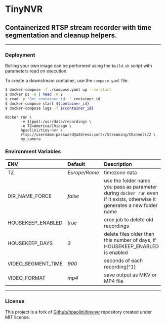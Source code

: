 # TinyNVR
## Containerized RTSP stream recorder with time segmentation and cleanup helpers.
----

### Deployment

Rolling your own image can be performed using the `build.sh` script with parameters read on execution.

To create a downstream container, use the `compose.yaml` file.

```bash
$ docker-compose -f ./compose.yaml up --no-start
$ docker ps -a | head -n 2
$ read -p 'Set container id: ' container_id
$ docker-compose start ${container_id}
$ docker-compose logs -f ${container_id}
```

```
docker run \
       -v $(pwd):/usr/data/recordings \
       -e TZ=America/Chicago \
       hpaolini/tiny-nvr \
       rtsp://username:password@address:port//Streaming/Channels/2 \
       my_camera
```

### Environment Variables

| ENV                | Default       | Description |
| :----------------- | :----         | :------ |
| TZ                 | _Europe/Rome_ | timezone data |
| DIR_NAME_FORCE     | _false_       | use the folder name you pass as parameter during `docker run` even if it exists, otherwise it generates a new folder name |
| HOUSEKEEP_ENABLED  | _true_        | cron job to delete old recordings |
| HOUSEKEEP_DAYS     | _3_           | delete files older than this number of days, if HOUSEKEEP_ENABLED is enabled|
| VIDEO_SEGMENT_TIME | _900_         | seconds of each recording[^1] |
| VIDEO_FORMAT       | _mp4_           | save output as MKV or MP4 file |

* * * 

### License

This project is a fork of [Github/hpaolini/tinynvr]() repository created under MIT license.